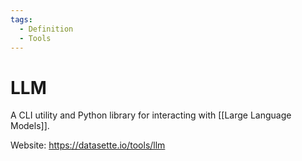 ```yaml
---
tags:
  - Definition
  - Tools
---
```

# LLM

A CLI utility and Python library for interacting with [[Large Language Models]].

Website: <https://datasette.io/tools/llm>